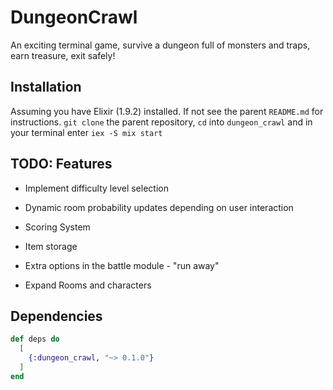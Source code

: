 # DungeonCrawl

An exciting terminal game, survive a dungeon full of monsters and traps, earn treasure, exit safely!

## Installation
Assuming you have Elixir (1.9.2) installed. If not see the parent `README.md` for instructions.
`git clone` the parent repository, `cd` into `dungeon_crawl` and in your terminal enter `iex -S mix start`

## TODO: Features

- Implement difficulty level selection

- Dynamic room probability updates depending on user interaction

- Scoring System

- Item storage

- Extra options in the battle module - "run away"

- Expand Rooms and characters

## Dependencies
```elixir
def deps do
  [
    {:dungeon_crawl, "~> 0.1.0"}
  ]
end
```

